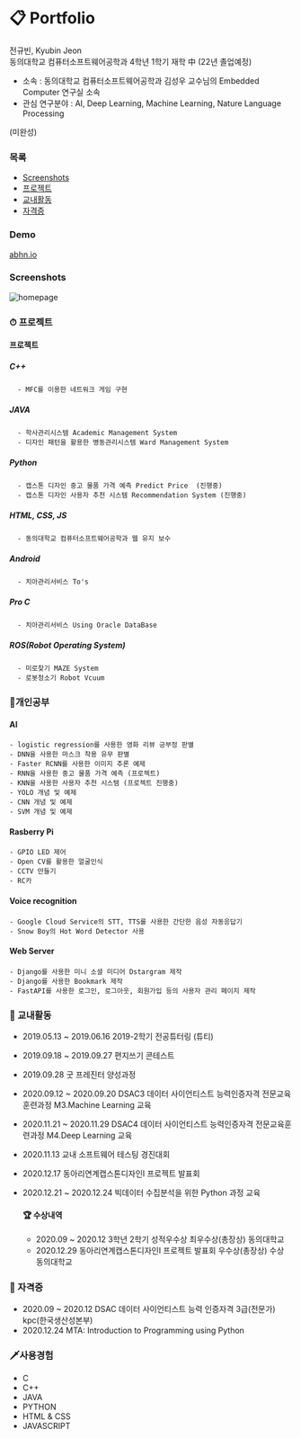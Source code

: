 # 📋 Portfolio

전규빈, Kyubin Jeon  
동의대학교 컴퓨터소프트웨어공학과 4학년 1학기 재학 中 (22년 졸업예정)
- 소속 : 동의대학교 컴퓨터소프트웨어공학과 김성우 교수님의 Embedded Computer 연구실 소속  
- 관심 연구분야 : AI, Deep Learning, Machine Learning, Nature Language Processing

(미완성) 
### 목록
- [Screenshots](#screenshots)
- [프로젝트](#프로젝트)
- [교내활동](#교내활동)
- [자격증](#자격증)

### Demo
[abhn.io](https://abhn.io)


### Screenshots
![homepage](tmp/screenshot.jpg?raw=true "Homepage")


### ⏱ 프로젝트

  #### 프로젝트
   ##### C++
      - MFC를 이용한 네트워크 게임 구현
   
   ##### JAVA 
      - 학사관리시스템 Academic Management System
      - 디자인 패턴을 활용한 병동관리시스템 Ward Management System
   ##### Python
      - 캡스톤 디자인 중고 물품 가격 예측 Predict Price  (진행중)
      - 캡스톤 디자인 사용자 추천 시스템 Recommendation System (진행중)
   ##### HTML, CSS, JS
      - 동의대학교 컴퓨터소프트웨어공학과 웹 유지 보수
      
   ##### Android
      - 치아관리서비스 To's
   
   ##### Pro C
      - 치아관리서비스 Using Oracle DataBase
     
   ##### ROS(Robot Operating System)
      - 미로찾기 MAZE System 
      - 로봇청소기 Robot Vcuum
   
   
### 📝개인공부
  #### AI
    - logistic regression를 사용한 영화 리뷰 긍부정 판별
    - DNN을 사용한 마스크 착용 유무 판별
    - Faster RCNN를 사용한 이미지 추론 예제
    - RNN을 사용한 중고 물품 가격 예측 (프로젝트)
    - KNN을 사용한 사용자 추천 시스템 (프로젝트 진행중)
    - YOLO 개념 및 예제
    - CNN 개념 및 예제
    - SVM 개념 및 예제
    
  #### Rasberry Pi
    - GPIO LED 제어
    - Open CV를 활용한 얼굴인식
    - CCTV 만들기
    - RC카
  #### Voice recognition
    - Google Cloud Service의 STT, TTS를 사용한 간단한 음성 자동응답기
    - Snow Boy의 Hot Word Detector 사용 
  #### Web Server
    - Django를 사용한 미니 소셜 미디어 Dstargram 제작
    - Django를 사용한 Bookmark 제작
    - FastAPI를 사용한 로그인, 로그아웃, 회원가입 등의 사용자 관리 페이지 제작 

### 🌈 교내활동
- 2019.05.13 ~ 2019.06.16 2019-2학기 전공튜터링 (튜티)
- 2019.09.18 ~ 2019.09.27 편지쓰기 콘테스트
- 2019.09.28 굿 프레진터 양성과정
- 2020.09.12 ~ 2020.09.20 DSAC3 데이터 사이언티스트 능력인증자격 전문교육훈련과정 M3.Machine Learning 교육
- 2020.11.21 ~ 2020.11.29 DSAC4 데이터 사이언티스트 능력인증자격 전문교육훈련과정 M4.Deep Learning 교육
- 2020.11.13 교내 소프트웨어 테스팅 경진대회
- 2020.12.17 동아리연계캡스톤디자인Ⅰ 프로젝트 발표회
- 2020.12.21 ~ 2020.12.24 빅데이터 수집분석을 위한 Python 과정 교육


  #### 🏆 수상내역
  - 2020.09 ~ 2020.12 3학년 2학기 성적우수상 최우수상(총장상) 동의대학교
  - 2020.12.29 동아리연계캡스톤디자인Ⅰ 프로젝트 발표회 우수상(총장상) 수상 동의대학교


### 👑 자격증
- 2020.09 ~ 2020.12 DSAC 데이터 사이언티스트 능력 인증자격 3급(전문가) kpc(한국생산성본부)
- 2020.12.24 MTA: Introduction to Programming using Python


### 🗡사용경험
- C
- C++
- JAVA
- PYTHON
- HTML & CSS
- JAVASCRIPT
